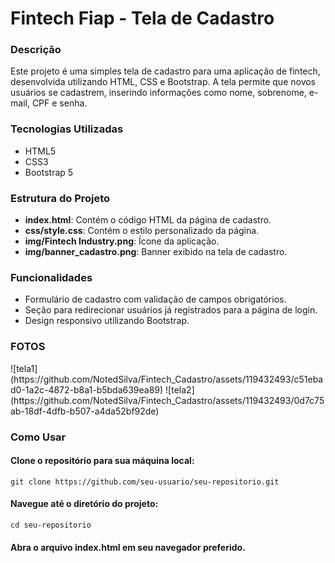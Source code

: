 <h1>Fintech Fiap - Tela de Cadastro</h1>
<h3>Descrição</h3>
<p>Este projeto é uma simples tela de cadastro para uma aplicação de fintech, desenvolvida utilizando HTML, CSS e Bootstrap. A tela permite que novos usuários se cadastrem, inserindo informações como nome, sobrenome, e-mail, CPF e senha.</p>
<h3>Tecnologias Utilizadas</h3>
<ul>
  <li>HTML5</li>
  <li>CSS3</li>
  <li>Bootstrap 5</li>
</ul>
<h3>Estrutura do Projeto</h3>
<ul>
  <li><strong>index.html</strong>: Contém o código HTML da página de cadastro.</li>
  <li><strong>css/style.css</strong>: Contém o estilo personalizado da página.</li>
  <li><strong>img/Fintech Industry.png</strong>: Ícone da aplicação.</li>
  <li><strong>img/banner_cadastro.png</strong>: Banner exibido na tela de cadastro.</li>
</ul>
<h3>Funcionalidades</h3>
<ul>
  <li>Formulário de cadastro com validação de campos obrigatórios.</li>
  <li>Seção para redirecionar usuários já registrados para a página de login.</li>
  <li>Design responsivo utilizando Bootstrap.</li>
</ul>
<h3>FOTOS</h3>
![tela1](https://github.com/NotedSilva/Fintech_Cadastro/assets/119432493/c51ebad0-1a2c-4872-b8a1-b5bda639ea89)
![tela2](https://github.com/NotedSilva/Fintech_Cadastro/assets/119432493/0d7c75ab-18df-4dfb-b507-a4da52bf92de)


<h3>Como Usar</h3>
<p>
  <h4>Clone o repositório para sua máquina local:</h4>
  <code>git clone https://github.com/seu-usuario/seu-repositorio.git</code> <br/>
  <h4>Navegue até o diretório do projeto:</h4>
  <code>cd seu-repositorio</code> <br/>
  <h4>Abra o arquivo index.html em seu navegador preferido.</h4>
</p>

